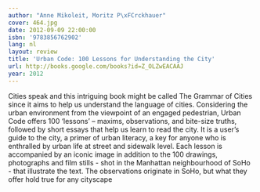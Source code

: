 ```yaml
---
author: "Anne Mikoleit, Moritz P\xFCrckhauer"
cover: 464.jpg
date: 2012-09-09 22:00:00
isbn: '9783856762902'
lang: nl
layout: review
title: 'Urban Code: 100 Lessons for Understanding the City'
url: http://books.google.com/books?id=Z_OLZwEACAAJ
year: 2012
---
```

Cities speak and this intriguing book might be called The Grammar of Cities since it aims to help us understand the language of cities. Considering the urban environment from the viewpoint of an engaged pedestrian, Urban Code offers 100 ‘lessons’ – maxims, observations, and bite-size truths, followed by short essays that help us learn to read the city. It is a user’s guide to the city, a primer of urban literacy, a key for anyone who is enthralled by urban life at street and sidewalk level. Each lesson is accompanied by an iconic image in addition to the 100 drawings, photographs and film stills - shot in the Manhattan neighbourhood of SoHo - that illustrate the text. The observations originate in SoHo, but what they offer hold true for any cityscape

